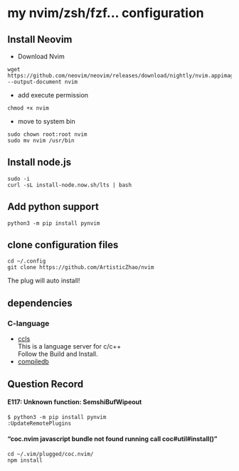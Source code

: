 # my nvim/zsh/fzf... configuration

## Install Neovim
- Download Nvim
```
wget https://github.com/neovim/neovim/releases/download/nightly/nvim.appimage --output-document nvim
```
- add execute permission
```
chmod +x nvim
```
- move to system bin
```
sudo chown root:root nvim
sudo mv nvim /usr/bin
```

## Install node.js
```
sudo -i
curl -sL install-node.now.sh/lts | bash
```

## Add python support
```
python3 -m pip install pynvim
```

## clone configuration files
```
cd ~/.config
git clone https://github.com/ArtisticZhao/nvim
```
The plug will auto install!

## dependencies
### C-language  

- [ccls](https://github.com/MaskRay/ccls/wiki)  
This is a language server for c/c++  
Follow the Build and Install.
- [compiledb](https://github.com/nickdiego/compiledb)

## Question Record
#### E117: Unknown function: SemshiBufWipeout
```
$ python3 -m pip install pynvim
:UpdateRemotePlugins
```
#### “coc.nvim javascript bundle not found running call coc#util#install()”
```
cd ~/.vim/plugged/coc.nvim/
npm install
```
